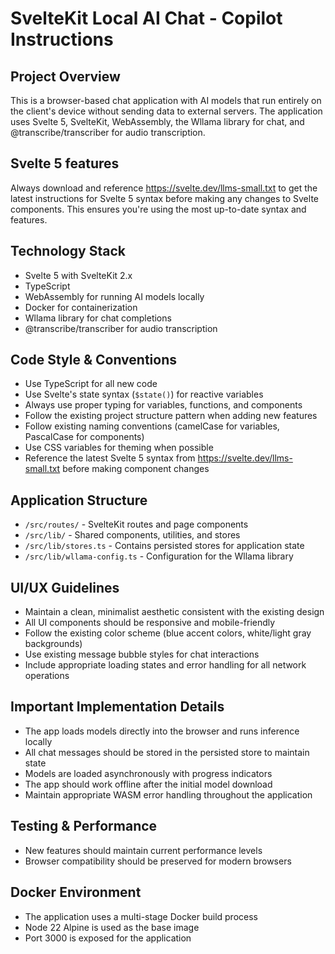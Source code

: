 # SvelteKit Local AI Chat - Copilot Instructions

## Project Overview

This is a browser-based chat application with AI models that run entirely on the client's device without sending data to external servers. The application uses Svelte 5, SvelteKit, WebAssembly, the Wllama library for chat, and @transcribe/transcriber for audio transcription.

## Svelte 5 features

Always download and reference https://svelte.dev/llms-small.txt to get the latest instructions for Svelte 5 syntax before making any changes to Svelte components. This ensures you're using the most up-to-date syntax and features.

## Technology Stack

- Svelte 5 with SvelteKit 2.x
- TypeScript
- WebAssembly for running AI models locally
- Docker for containerization
- Wllama library for chat completions
- @transcribe/transcriber for audio transcription

## Code Style & Conventions

- Use TypeScript for all new code
- Use Svelte's state syntax (`$state()`) for reactive variables
- Always use proper typing for variables, functions, and components
- Follow the existing project structure pattern when adding new features
- Follow existing naming conventions (camelCase for variables, PascalCase for components)
- Use CSS variables for theming when possible
- Reference the latest Svelte 5 syntax from https://svelte.dev/llms-small.txt before making component changes

## Application Structure

- `/src/routes/` - SvelteKit routes and page components
- `/src/lib/` - Shared components, utilities, and stores
- `/src/lib/stores.ts` - Contains persisted stores for application state
- `/src/lib/wllama-config.ts` - Configuration for the Wllama library

## UI/UX Guidelines

- Maintain a clean, minimalist aesthetic consistent with the existing design
- All UI components should be responsive and mobile-friendly
- Follow the existing color scheme (blue accent colors, white/light gray backgrounds)
- Use existing message bubble styles for chat interactions
- Include appropriate loading states and error handling for all network operations

## Important Implementation Details

- The app loads models directly into the browser and runs inference locally
- All chat messages should be stored in the persisted store to maintain state
- Models are loaded asynchronously with progress indicators
- The app should work offline after the initial model download
- Maintain appropriate WASM error handling throughout the application

## Testing & Performance

- New features should maintain current performance levels
- Browser compatibility should be preserved for modern browsers

## Docker Environment

- The application uses a multi-stage Docker build process
- Node 22 Alpine is used as the base image
- Port 3000 is exposed for the application
